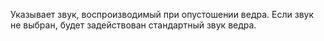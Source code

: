 Указывает звук, воспроизводимый при опустошении ведра. Если звук не выбран, будет задействован стандартный звук ведра.